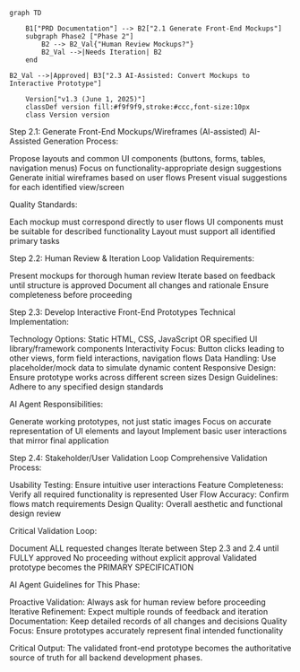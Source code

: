 

```mermaid
graph TD
    
    B1["PRD Documentation"] --> B2["2.1 Generate Front-End Mockups"]    
    subgraph Phase2 ["Phase 2"]        
        B2 --> B2_Val{"Human Review Mockups?"}
        B2_Val -->|Needs Iteration| B2
    end

B2_Val -->|Approved| B3["2.3 AI-Assisted: Convert Mockups to Interactive Prototype"]

    Version["v1.3 (June 1, 2025)"]    
    classDef version fill:#f9f9f9,stroke:#ccc,font-size:10px
    class Version version

```


Step 2.1: Generate Front-End Mockups/Wireframes (AI-assisted)
AI-Assisted Generation Process:

Propose layouts and common UI components (buttons, forms, tables, navigation menus)
Focus on functionality-appropriate design suggestions
Generate initial wireframes based on user flows
Present visual suggestions for each identified view/screen

Quality Standards:

Each mockup must correspond directly to user flows
UI components must be suitable for described functionality
Layout must support all identified primary tasks

Step 2.2: Human Review & Iteration Loop
Validation Requirements:

Present mockups for thorough human review
Iterate based on feedback until structure is approved
Document all changes and rationale
Ensure completeness before proceeding

Step 2.3: Develop Interactive Front-End Prototypes
Technical Implementation:

Technology Options: Static HTML, CSS, JavaScript OR specified UI library/framework components
Interactivity Focus: Button clicks leading to other views, form field interactions, navigation flows
Data Handling: Use placeholder/mock data to simulate dynamic content
Responsive Design: Ensure prototype works across different screen sizes
Design Guidelines: Adhere to any specified design standards

AI Agent Responsibilities:

Generate working prototypes, not just static images
Focus on accurate representation of UI elements and layout
Implement basic user interactions that mirror final application

Step 2.4: Stakeholder/User Validation Loop
Comprehensive Validation Process:

Usability Testing: Ensure intuitive user interactions
Feature Completeness: Verify all required functionality is represented
User Flow Accuracy: Confirm flows match requirements
Design Quality: Overall aesthetic and functional design review

Critical Validation Loop:

Document ALL requested changes
Iterate between Step 2.3 and 2.4 until FULLY approved
No proceeding without explicit approval
Validated prototype becomes the PRIMARY SPECIFICATION

AI Agent Guidelines for This Phase:

Proactive Validation: Always ask for human review before proceeding
Iterative Refinement: Expect multiple rounds of feedback and iteration
Documentation: Keep detailed records of all changes and decisions
Quality Focus: Ensure prototypes accurately represent final intended functionality

Critical Output: The validated front-end prototype becomes the authoritative source of truth for all backend development phases.
